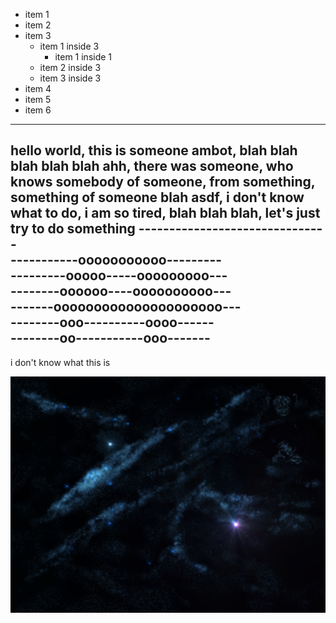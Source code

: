 - item 1
- item 2
- item 3
    - item 1 inside 3
      - item 1 inside 1
    - item 2 inside 3
    - item 3 inside 3
- item 4
- item 5
- item 6

<hr>

hello world, this is someone ambot, blah blah blah blah blah
ahh, there was someone, who knows somebody of someone,
from something, something of someone blah
asdf, i don't know what to do, i am so tired,
blah blah blah, let's just try to do something
-------------------------------<br>
-----------ooooooooooo---------<br>
---------ooooo-----ooooooooo---<br>
--------oooooo----oooooooooo---<br>
-------ooooooooooooooooooooo---<br>
--------ooo----------oooo------<br>
--------oo-----------ooo-------<br>
-------------------------------
i don't know what this is

![some pic](/test.png)
